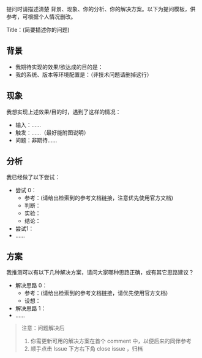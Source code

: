 提问时请描述清楚 背景、现象、你的分析、你的解决方案。以下为提问模板，供参考，可根据个人情况删改。

Title：(简要描述你的问题)

## 背景

- 我期待实现的效果/欲达成的目的是：
- 我的系统、版本等环境配置是：（非技术问题请删掉这行）

## 现象

我想实现上述效果/目的时，遇到了这样的情况：

- 输入：……
- 触发：……（最好能附图说明）
- 问题：非期待……

## 分析

我已经做了以下尝试：

- 尝试 0：
    - 参考：(请给出检索到的参考文档链接，注意优先使用官方文档)
    - 判断：
    - 实验：
    - 结论：
- 尝试1：
- ……

## 方案

我推测可以有以下几种解决方案，请问大家哪种思路正确，或有其它思路建议？

- 解决思路 0：
    - 参考：(请给出检索到的参考文档链接，请优先使用官方文档)
    - 设想：
- 解决思路 1：
- ……





> 注意：问题解决后
> 	
> 1. 你需更新可用的解决方案在首个 comment 中，以便后来的同伴参考
> 2. 顺手点击 Issue 下方右下角 close issue ，归档

